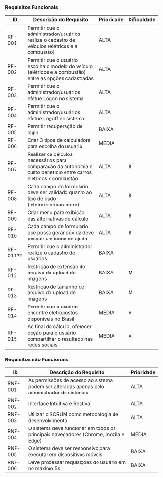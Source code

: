 ### Requisitos Funcionais

|ID    | Descrição do Requisito  | Prioridade | Dificuldade |
|------|-----------------------------------------|----|---| 
|RF-001| Permitir que o administrador/usuários realize o cadastro de veículos (elétricos e a combustão) | ALTA |
|RF-002| Permitir que o usuário escolha o modelo do veículo (elétricos e a combustão) entre as opções cadastradas | ALTA |
|RF-003| Permitir que o administrador/usuários efetue Logon no sistema | ALTA |
|RF-004| Permitir que o administrador/usuários efetue Logoff no sistema | ALTA |
|RF-005| Permitir recuperação de login| BAIXA |
|RF-006| Criar 3 tipos de calculadora para escolha do usuario | MÉDIA |
|RF-007| Realizar os cálculos necessários para comparação da autonomia e custo beneficio entre carros elétricos x combustão | ALTA | B |
|RF-008| Cada campo do formulário deve ser validado quanto ao tipo de dado (inteiro/real/caractere) | ALTA | B |
|RF-009| Criar menu para exibição das alternativas de cálculo | ALTA | B |
|RF-010| Cada campo de formulário que possa gerar dúvida deve possuir um icone de ajuda | ALTA | B |
|RF-011??| Permitir que o administrador realize o cadastro de usuários | BAIXA |
|RF-012| Restrição de extensão do arquivo do upload de imagens| BAIXA | M|
|RF-013| Restrição de tamanho de arquivo do upload de imagens | BAIXA | M |
|RF-014| Permitir que o usuário encontre eletropostos disponíveis no Brasil | MEDIA | A |
|RF-015| Ao final do cálculo, oferecer opção para o usuário compartilhar o resultado nas redes sociais | MEDIA | A |

### Requisitos não Funcionais

|ID     | Descrição do Requisito  |Prioridade |
|-------|-------------------------|----|
|RNF-001| As permissões de acesso ao sistema podem ser alteradas apenas pelo administrador de sistemas | ALTA |
|RNF-002| Interface Intuitiva e Reativa | ALTA | 
|RNF-003| Utilizar o SCRUM como metodologia de desenvolvimento | ALTA | 
|RNF-004| O sistema deve funcionar em todos os principais navegadores (Chrome, mozila e Edge) |  MÉDIA | 
|RNF-005| O sistema deve ser responsivo para executar em dispositivos móveis | BAIXA |
|RNF-006| Deve processar requisições do usuário em no máximo 5s |  BAIXA | 
